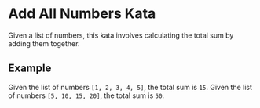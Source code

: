 # Add All Numbers Kata

Given a list of numbers, this kata involves calculating the total sum by adding them together.

## Example

Given the list of numbers `[1, 2, 3, 4, 5]`, the total sum is `15`.
Given the list of numbers `[5, 10, 15, 20]`, the total sum is `50`.
